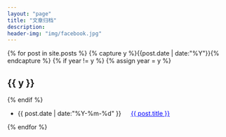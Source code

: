 ```yaml
---
layout: "page"
title: "文章归档"
description:
header-img: "img/facebook.jpg"
---
```


{% for post in site.posts %}
  {% capture y %}{{post.date | date:"%Y"}}{% endcapture %}
  {% if year != y %}
    {% assign year = y %}
<h2>{{ y }}</h2>
  {% endif %}
<ul class="listing">
  <li class="listing-item">
  <time datetime="{{ post.date | date:"%Y-%m-%d" }}">{{ post.date | date:"%Y-%m-%d" }}</time>
  &emsp;
    <a href="{{ post.url }}" title="{{ post.title }}" style="color:blue" id="pp">{{ post.title }}</a>
  </li>
</ul>
{% endfor %}
<style>
#pp:hover{
margin-left:20px;
padding:5px;
font-size:18px;
}
</style>